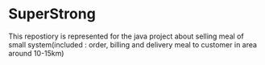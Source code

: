 # SuperStrong
This repostiory is represented for the java project about selling meal of small system(included : order, billing and delivery meal to customer in area around 10-15km)
